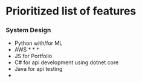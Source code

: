 # Prioritized list of features 

### System Design

* Python with/for ML
* AWS
  *
  *
  *
* JS for Portfolio 
* C# for api development using dotnet core
* Java for api testing
* 

